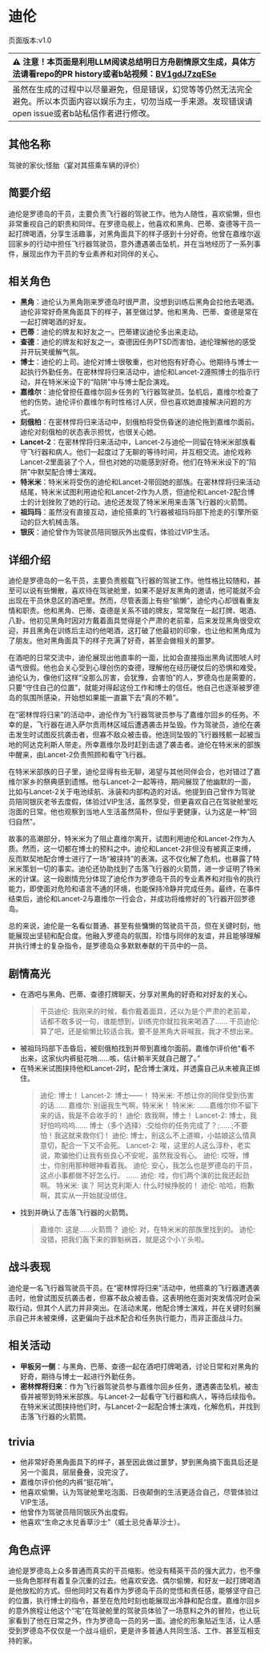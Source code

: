 # 迪伦
页面版本:v1.0
 

| :warning: 注意！本页面是利用LLM阅读总结明日方舟剧情原文生成，具体方法请看repo的PR history或者b站视频：[BV1gdJ7zqESe](https://www.bilibili.com/video/BV1gdJ7zqESe/)         |
|:----------------------------|
| 虽然在生成的过程中以尽量避免，但是错误，幻觉等等仍然无法完全避免。所以本页面内容以娱乐为主，切勿当成一手来源。发现错误请open issue或者b站私信作者进行修改。|



## 其他名称
驾驶的家伙;怪胎（宴对其搭乘车辆的评价）
## 简要介绍
迪伦是罗德岛的干员，主要负责飞行器的驾驶工作。他为人随性，喜欢偷懒，但也非常重视自己的职责和同伴。在罗德岛舰上，他喜欢和黑角、巴蒂、查德等干员一起打牌喝酒，分享生活趣事，对黑角面具下的样子感到十分好奇。他曾在嘉维尔返回家乡的行动中担任飞行器驾驶员，意外遭遇袭击坠机，并在当地经历了一系列事件，展现出作为干员的专业素养和对同伴的关心。
## 相关角色
-   **黑角**：迪伦认为黑角刚来罗德岛时很严肃，没想到训练后黑角会拉他去喝酒。迪伦非常好奇黑角面具下的样子，甚至做过梦。他和黑角、巴蒂、查德是常在一起打牌喝酒的好友。
-   **巴蒂**：迪伦的牌友和好友之一。巴蒂建议迪伦多出来走动。
-   **查德**：迪伦的牌友和好友之一。查德因任务PTSD而害怕，迪伦理解他的感受并开玩笑缓解气氛。
-   **博士**：迪伦的上司。迪伦对博士很敬重，也对他抱有好奇心。他期待与博士一起执行外勤任务。在密林悍将归来活动中，迪伦和Lancet-2遵照博士的指示行动，并在特米米设下的“陷阱”中与博士配合演戏。
-   **嘉维尔**：迪伦曾担任嘉维尔回乡任务的飞行器驾驶员。坠机后，嘉维尔检查了他的伤势。迪伦评价嘉维尔有时性格讨人厌，但也喜欢她直接解决问题的方式。
-   **刻俄柏**：在密林悍将归来活动中，刻俄柏将受伤昏迷的迪伦拖到嘉维尔面前。迪伦对刻俄柏的状态表示担忧，也很关心她。
-   **Lancet-2**：在密林悍将归来活动中，Lancet-2与迪伦一同留在特米米部族看守飞行器和病人。他们一起度过了无聊的等待时间，并互相交流。迪伦戏称Lancet-2里面装了个人，但也对她的功能感到好奇。他们在特米米设下的“陷阱”中默契配合博士演戏。
-   **特米米**：特米米将受伤的迪伦和Lancet-2带回她的部族。在密林悍将归来活动结尾，特米米试图利用迪伦和Lancet-2作为人质，但迪伦和Lancet-2配合博士的计划挫败了她的行动。迪伦还发现了特米米用来击落飞行器的火箭筒。
-   **祖玛玛**：虽然没有直接互动，迪伦搭乘的飞行器被祖玛玛部下抢走的引擎所驱动的巨大机械击落。
-   **银灰**：迪伦曾作为驾驶员陪同银灰外出度假，体验过VIP生活。
## 详细介绍
迪伦是罗德岛的一名干员，主要负责舰载飞行器的驾驶工作。他性格比较随和，甚至可以说有些懒散，喜欢待在驾驶舱里，如果不是好友黑角的邀请，他可能就不会出现在干员休息区的酒吧里。然而，尽管表面上有些“偷懒”，迪伦内心却很看重友情和职责。他和黑角、巴蒂、查德是关系不错的牌友，常常聚在一起打牌、喝酒、八卦。他初见黑角时因对方戴着面具觉得是个严肃的老前辈，后来发现黑角很受欢迎，并且黑角在训练后主动约他喝酒，这打破了他最初的印象，也让他和黑角成为了朋友。他对黑角面具下的样子充满了好奇，甚至会做相关的噩梦。

在酒吧的日常交流中，迪伦展现出他直率的一面，比如会直接指出黑角试图唬人时语气很假。他也会关心受到心理创伤的查德，理解他在经历硬仗后的恐惧和难受。迪伦认为，像他们这样“没那么厉害，会犹豫，会害怕”的人，罗德岛也是需要的，只要“守住自己的位置”，就能对得起这份工作和博士的信任。他自己也逐渐被罗德岛的氛围所感染，开始想如果能一直赢下去“真的不赖”。

在“密林悍将归来”的活动中，迪伦作为飞行器驾驶员参与了嘉维尔回乡的任务。不幸的是，飞行器在进入萨尔贡雨林区域后遭遇袭击并坠毁。作为驾驶员，迪伦在袭击发生时试图反抗袭击者，但寡不敌众被击昏。他连同坠毁的飞行器残骸一起被当地的阿达克利斯人带走。所幸嘉维尔及时赶到击退了袭击者。迪伦在特米米的部族中醒来，由Lancet-2负责照顾和看守飞行器。

在特米米部族的日子里，迪伦显得有些无聊，渴望与其他同伴会合，也对错过了嘉维尔家乡的祭典感到遗憾。他与Lancet-2一起等待，期间展现了他幽默的一面，比如与Lancet-2关于电池续航、泳装和内部构造的对话。他提到自己曾作为驾驶员陪同银灰老爷去度假，体验过VIP生活，虽然享受，但更喜欢自己在驾驶舱里吃泡面的日常。他也观察到当地人生活虽然简朴，但似乎更健康，认为这是一种“回归自然”。

故事的高潮部分，特米米为了阻止嘉维尔离开，试图利用迪伦和Lancet-2作为人质。然而，这一切都在博士的预料之中。迪伦和Lancet-2非但没有被真正束缚，反而默契地配合博士进行了一场“被挟持”的表演。这不仅化解了危机，也暴露了特米米策划一切的事实。迪伦还协助找到了击落飞行器的火箭筒，进一步证明了特米米的计谋。这一段剧情充分体现了迪伦作为罗德岛干员的专业素养和对指令的执行能力，即使面对危险和语言不通的环境，也能保持冷静并完成任务。最终，在事件结束后，迪伦和Lancet-2与嘉维尔一行会合，并成功将维修好的飞行器开回罗德岛。

总的来说，迪伦是一名看似普通、甚至有些慵懒的驾驶员干员，但在关键时刻，他能展现出坚韧和配合度。他融入罗德岛的氛围，珍惜与同伴的友谊，并且能够理解并执行博士的复杂指令，是罗德岛众多默默奉献的干员中的一员。
## 剧情高光
-   在酒吧与黑角、巴蒂、查德打牌聊天，分享对黑角的好奇和对好友的关心。
    > 干员迪伦: 我刚来的时候，看你戴着面具，还以为是个严肃的老前辈，话都不敢多说一句，谁能想到，训练完你就拉我来喝酒了......
    > 干员迪伦: 算了吧，还是偷懒比较适合我。要不是黑角大哥喊我，我才不想出来。
-   被祖玛玛部下击昏后，被刻俄柏找到并带到嘉维尔面前。嘉维尔评价他“看不出来，这家伙内裤挺花哨......咳，估计躺半天就自己醒了。”
-   在特米米试图挟持他和Lancet-2时，配合博士演戏，并透露自己从未被真正绑住。
    > 迪伦: 博士！
    > Lancet-2: 博士——！
    > 特米米: 不想让你的同伴受到伤害的话......
    > 嘉维尔: 别逼我生气啊，特米米！
    > 特米米: ......嘉维尔你不留下来的话，我是不会收手的！
    > 迪伦: 救我啊，博士！
    > Lancet-2: 博士，我好怕呜呜呜......
    > 博士（多个选择）:交给你的任务完成了？;......;不要怕！我这就来救你们！
    > 迪伦: 博士，别这么不上道嘛，小姑娘这么情真意切，配合一下又不会死。
    > Lancet-2: 唉，这里的人这么淳朴，老实说，欺骗他们让我有些良心不安呢，虽然我没有心。
    > 迪伦: 哎呀，博士，你别用那种眼神看着我。
    > 迪伦: 安心，我怎么也是罗德岛的干员，这点小事都做不好怎么行。
    > ......
    > 迪伦: 哇，你们两个演的比我还起劲啊。
    > 特米米: 诶？
    > 阿达克利斯人: 什么时候挣脱的！
    > 迪伦: 哈哈，抱歉啊，其实从一开始就没绑住。
-   找到并确认了击落飞行器的火箭筒。
    > 嘉维尔: 这是......火箭筒？
    > 迪伦: 对，在特米米的部族里找到的。
    > 迪伦: 没错，把我们轰下来的罪魁祸首，就是这个小丫头啦。
## 战斗表现
迪伦是一名飞行器驾驶员干员。在“密林悍将归来”活动中，他搭乘的飞行器遭遇袭击时，他曾试图反抗袭击者，但寡不敌众被击昏。这表明他在面对突发情况时会采取行动，但其个人武力并非突出。在活动末尾，他配合博士演戏，并在关键时刻展示自己并未被束缚，这更偏向于战术配合和任务执行能力，而非正面战斗力。
## 相关活动
-   **甲板另一侧**：与黑角、巴蒂、查德一起在酒吧打牌喝酒，讨论日常和对黑角的好奇，期待与博士一起进行外勤任务。
-   **密林悍将归来**：作为飞行器驾驶员参与嘉维尔回乡任务，遭遇袭击坠机，被击昏并被带到特米米部族。与Lancet-2一起看守飞行器和病人，等待后续指令。在特米米试图挟持他们时，与Lancet-2一起配合博士演戏，化解危机，并找到击落飞行器的火箭筒。
## trivia
*   他非常好奇黑角面具下的样子，甚至因此做过噩梦，梦到黑角摘下面具后还是另一个面具，层层叠叠，没完没了。
*   嘉维尔评价他的内裤“挺花哨”。
*   他喜欢偷懒，认为驾驶舱里吃泡面、日夜颠倒的生活更适合自己，尽管体验过VIP生活。
*   他曾作为驾驶员陪同银灰外出度假。
*   他喜欢“生命之水兑香草沙士”（威士忌兑香草沙士）。
## 角色点评
迪伦是罗德岛上众多普通而真实的干员缩影。他没有精英干员的强大武力，也不像一些角色那样有着复杂沉重的过去。他喜欢安逸、偶尔偷懒，和好友一起打牌喝酒是他放松的方式。但他同时又有着作为罗德岛干员的觉悟和责任感，能够坚守自己的位置，执行博士的指令，甚至在危险时刻也能展现出冷静和配合度。嘉维尔回乡的意外旅程让他这个“宅”在驾驶舱里的驾驶员体验了一场意料之外的冒险，也让玩家看到了他在日常之外，作为罗德岛一员的另一面。迪伦的形象贴近生活，让人感受到罗德岛不仅仅是一个战斗组织，更是许多普通人共同生活、工作、甚至互相支持的家。